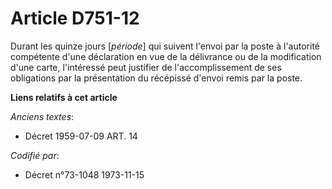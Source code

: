 # Article D751-12

Durant les quinze jours [*période*] qui suivent l'envoi par la poste à l'autorité compétente d'une déclaration en vue de la
délivrance ou de la modification d'une carte, l'intéressé peut justifier de l'accomplissement de ses obligations par la
présentation du récépissé d'envoi remis par la poste.

**Liens relatifs à cet article**

_Anciens textes_:

  - Décret  1959-07-09 ART. 14

_Codifié par_:

  - Décret n°73-1048 1973-11-15
